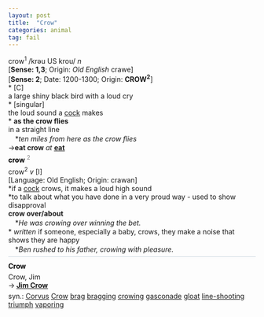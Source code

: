 ```yaml
---
layout: post
title:  "Crow"
categories: animal
tag: fail
---
```

<DIV style="MARGIN: 0px 0px 5px">crow<SUP>1</SUP> /krəu US krou/ <I>n</I> <BR>[<B>Sense: 1,3</B>; Origin: <I>Old English</I> crawe]<BR>[<B>Sense: 2</B>; Date: 1200-1300; Origin: <B>CROW<SUP>2</SUP></B>]<BR>* [C] <BR>a large shiny black bird with a loud cry<BR>* [singular] <BR>the loud sound a <A href="{{ site.baseurl }}/cock"><U>cock</U></A> makes<BR>* <B>as the crow flies</B><BR>in a straight line<BR>　*<I>ten miles from here as the crow flies</I><BR>→<B>eat crow</B> <I>at</I> <B><A href="{{ site.baseurl }}/eat"><U>eat</U></A></B></DIV>
<DIV style="COLOR: #808080; MARGIN: 0px 0px 5px; LINE-HEIGHT: normal"><SPAN style="FONT-SIZE: 10.5pt; COLOR: #000000; LINE-HEIGHT: normal"><B>crow</B></SPAN> <SUP style="FONT-SIZE: 83%; LINE-HEIGHT: normal">2</SUP> </DIV>
<DIV style="MARGIN: 0px 0px 5px">crow<SUP>2</SUP> <I>v</I> [I] <BR>[Language: Old English; Origin: crawan]<BR>*if a <A href="{{ site.baseurl }}/cock"><U>cock</U></A> crows, it makes a loud high sound<BR>*to talk about what you have done in a very proud way - used to show disapproval<BR><B>crow over/about</B><BR>　*<I>He was crowing over winning the bet.</I><BR>* <I>written</I> if someone, especially a baby, crows, they make a noise that shows they are happy<BR>　*<I>Ben rushed to his father, crowing with pleasure.</I></DIV></DIV>
<DIV style="BORDER-TOP: #c7d4dc 1px solid; PADDING-BOTTOM: 0px; PADDING-TOP: 5px; PADDING-LEFT: 0px; PADDING-RIGHT: 0px"></DIV>
<DIV style="MARGIN: 5px 0px">
<DIV style="WIDTH: 100%">
<DIV style="FLOAT: left; LINE-HEIGHT: normal"></DIV>
<DIV style="WIDTH: 100%; OVERFLOW-X: hidden">
<DIV style="COLOR: #808080; MARGIN: 0px 0px 5px; LINE-HEIGHT: normal"><SPAN style="FONT-SIZE: 10.5pt; COLOR: #000000; LINE-HEIGHT: normal"><B>Crow</B></SPAN> </DIV>
<DIV style="MARGIN: 0px 0px 5px">Crow, Jim<BR>→<B> <A href="{{ site.baseurl }}/Jim%20Crow"><U>Jim Crow</U></A></B></DIV>
<DIV style="MARGIN: 0px 0px 5px">
<DIV style="MARGIN: 4px 0px">syn.: <A href="{{ site.baseurl }}/Corvus"><U>Corvus</U></A> <A href="{{ site.baseurl }}/Crow"><U>Crow</U></A> <A href="{{ site.baseurl }}/brag"><U>brag</U></A> <A href="{{ site.baseurl }}/bragging"><U>bragging</U></A> <A href="{{ site.baseurl }}/crowing"><U>crowing</U></A> <A href="{{ site.baseurl }}/gasconade"><U>gasconade</U></A> <A href="{{ site.baseurl }}/gloat"><U>gloat</U></A> <A href="{{ site.baseurl }}/line-shooting"><U>line-shooting</U></A> <A href="{{ site.baseurl }}/triumph"><U>triumph</U></A> <A href="{{ site.baseurl }}/vaporing"><U>vaporing</U></A></DIV></DIV>
